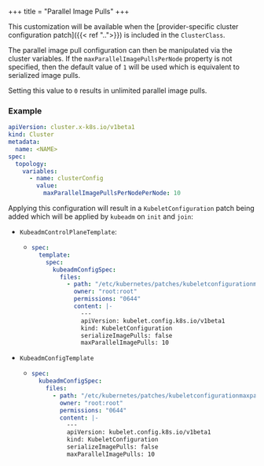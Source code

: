 +++
title = "Parallel Image Pulls"
+++

This customization will be available when the
[provider-specific cluster configuration patch]({{< ref "..">}}) is included in the `ClusterClass`.

The parallel image pull configuration can then be manipulated via the cluster variables.
If the `maxParallelImagePullsPerNode` property is not specified, then the default value of `1` will be used
which is equivalent to serialized image pulls.

Setting this value to `0` results in unlimited parallel image pulls.

### Example

```yaml
apiVersion: cluster.x-k8s.io/v1beta1
kind: Cluster
metadata:
  name: <NAME>
spec:
  topology:
    variables:
      - name: clusterConfig
        value:
          maxParallelImagePullsPerNodePerNode: 10
```

Applying this configuration will result in a `KubeletConfiguration` patch being added which will be
applied by `kubeadm` on `init` and `join`:

- `KubeadmControlPlaneTemplate`:

  - ```yaml
    spec:
      template:
        spec:
          kubeadmConfigSpec:
            files:
              - path: "/etc/kubernetes/patches/kubeletconfigurationmaxparallelimagepulls+strategic.json"
                owner: "root:root"
                permissions: "0644"
                content: |-
                  ---
                  apiVersion: kubelet.config.k8s.io/v1beta1
                  kind: KubeletConfiguration
                  serializeImagePulls: false
                  maxParallelImagePulls: 10
    ```

- `KubeadmConfigTemplate`

  - ```yaml
    spec:
      kubeadmConfigSpec:
        files:
          - path: "/etc/kubernetes/patches/kubeletconfigurationmaxparallelimagepulls+strategic.json"
            owner: "root:root"
            permissions: "0644"
            content: |-
              ---
              apiVersion: kubelet.config.k8s.io/v1beta1
              kind: KubeletConfiguration
              serializeImagePulls: false
              maxParallelImagePulls: 10
    ```

